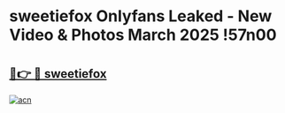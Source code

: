 # sweetiefox Onlyfans Leaked - New Video & Photos March 2025 !57n00

# <h2><a href="https://8p9u5f.iuczelnia.edu.pl?title=sweetiefox&ref=57n00">🔗👉 🔴 sweetiefox</a></h2>

[![acn](https://github.com/user-attachments/assets/0f9c940e-d8b0-45ae-aac7-cd30a18b3e1c)](https://8p9u5f.iuczelnia.edu.pl?title=sweetiefox&ref=57n00)

